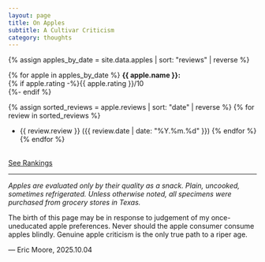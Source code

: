 ```yaml
---
layout: page
title: On Apples
subtitle: A Cultivar Criticism
category: thoughts
---
```


{% assign apples_by_date = site.data.apples | sort: "reviews" | reverse %}

{% for apple in apples_by_date %}
<strong>{{ apple.name }}:</strong><br>
{% if apple.rating -%}{{ apple.rating }}/10<br>{%- endif %}

{% assign sorted_reviews = apple.reviews | sort: "date" | reverse %}
{% for review in sorted_reviews %}
- {{ review.review }} ({{ review.date | date: "%Y.%m.%d" }})
{% endfor %}
{% endfor %}

<br>[See Rankings](/thoughts/apple_rankings.html)  

___

_Apples are evaluated only by their quality as a snack. Plain, uncooked, sometimes refrigerated. Unless otherwise noted, all specimens were purchased from grocery stores in Texas._

The birth of this page may be in response to judgement of my once-uneducated apple preferences. Never should the apple consumer consume apples blindly. Genuine apple criticism is the only true path to a riper age. 

&mdash; Eric Moore, 2025.10.04
